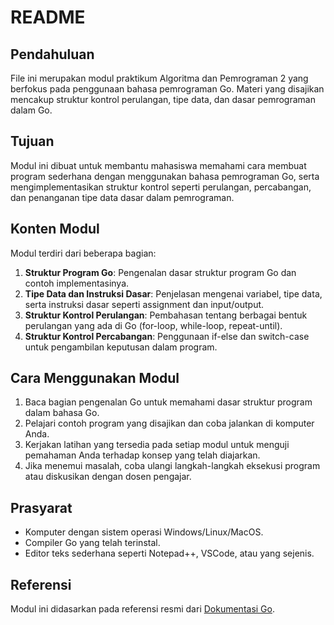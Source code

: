 # README

## Pendahuluan

File ini merupakan modul praktikum Algoritma dan Pemrograman 2 yang berfokus pada penggunaan bahasa pemrograman Go. Materi yang disajikan mencakup struktur kontrol perulangan, tipe data, dan dasar pemrograman dalam Go.

## Tujuan

Modul ini dibuat untuk membantu mahasiswa memahami cara membuat program sederhana dengan menggunakan bahasa pemrograman Go, serta mengimplementasikan struktur kontrol seperti perulangan, percabangan, dan penanganan tipe data dasar dalam pemrograman.

## Konten Modul

Modul terdiri dari beberapa bagian:

1. **Struktur Program Go**: Pengenalan dasar struktur program Go dan contoh implementasinya.
2. **Tipe Data dan Instruksi Dasar**: Penjelasan mengenai variabel, tipe data, serta instruksi dasar seperti assignment dan input/output.
3. **Struktur Kontrol Perulangan**: Pembahasan tentang berbagai bentuk perulangan yang ada di Go (for-loop, while-loop, repeat-until).
4. **Struktur Kontrol Percabangan**: Penggunaan if-else dan switch-case untuk pengambilan keputusan dalam program.

## Cara Menggunakan Modul

1. Baca bagian pengenalan Go untuk memahami dasar struktur program dalam bahasa Go.
2. Pelajari contoh program yang disajikan dan coba jalankan di komputer Anda.
3. Kerjakan latihan yang tersedia pada setiap modul untuk menguji pemahaman Anda terhadap konsep yang telah diajarkan.
4. Jika menemui masalah, coba ulangi langkah-langkah eksekusi program atau diskusikan dengan dosen pengajar.

## Prasyarat

- Komputer dengan sistem operasi Windows/Linux/MacOS.
- Compiler Go yang telah terinstal.
- Editor teks sederhana seperti Notepad++, VSCode, atau yang sejenis.

## Referensi

Modul ini didasarkan pada referensi resmi dari [Dokumentasi Go](https://golang.org/doc/).

